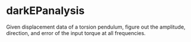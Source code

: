 # darkEPanalysis
Given displacement data of a torsion pendulum, figure out the amplitude, direction, and error of the input torque at all frequencies.
